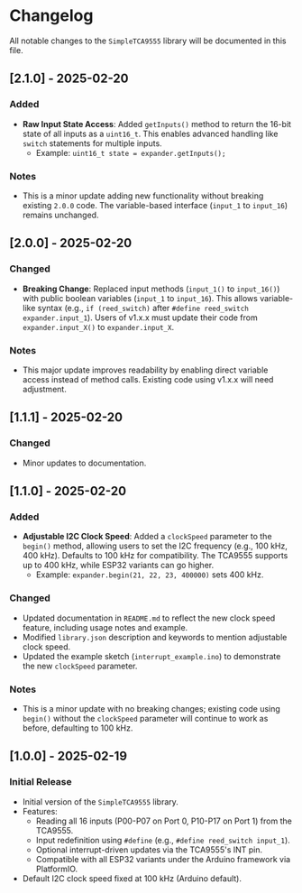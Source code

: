 # Changelog

All notable changes to the `SimpleTCA9555` library will be documented in this file.

## [2.1.0] - 2025-02-20
### Added
- **Raw Input State Access**: Added `getInputs()` method to return the 16-bit state of all inputs as a `uint16_t`. This enables advanced handling like `switch` statements for multiple inputs.
  - Example: `uint16_t state = expander.getInputs();`

### Notes
- This is a minor update adding new functionality without breaking existing `2.0.0` code. The variable-based interface (`input_1` to `input_16`) remains unchanged.

## [2.0.0] - 2025-02-20

### Changed
- **Breaking Change**: Replaced input methods (`input_1()` to `input_16()`) with public boolean variables (`input_1` to `input_16`). This allows variable-like syntax (e.g., `if (reed_switch)` after `#define reed_switch expander.input_1`). Users of v1.x.x must update their code from `expander.input_X()` to `expander.input_X`.

### Notes
- This major update improves readability by enabling direct variable access instead of method calls. Existing code using v1.x.x will need adjustment.

## [1.1.1] - 2025-02-20

### Changed
- Minor updates to documentation.

## [1.1.0] - 2025-02-20

### Added
- **Adjustable I2C Clock Speed**: Added a `clockSpeed` parameter to the `begin()` method, allowing users to set the I2C frequency (e.g., 100 kHz, 400 kHz). Defaults to 100 kHz for compatibility. The TCA9555 supports up to 400 kHz, while ESP32 variants can go higher.
  - Example: `expander.begin(21, 22, 23, 400000)` sets 400 kHz.

### Changed
- Updated documentation in `README.md` to reflect the new clock speed feature, including usage notes and example.
- Modified `library.json` description and keywords to mention adjustable clock speed.
- Updated the example sketch (`interrupt_example.ino`) to demonstrate the new `clockSpeed` parameter.

### Notes
- This is a minor update with no breaking changes; existing code using `begin()` without the `clockSpeed` parameter will continue to work as before, defaulting to 100 kHz.

## [1.0.0] - 2025-02-19

### Initial Release
- Initial version of the `SimpleTCA9555` library.
- Features:
  - Reading all 16 inputs (P00-P07 on Port 0, P10-P17 on Port 1) from the TCA9555.
  - Input redefinition using `#define` (e.g., `#define reed_switch input_1`).
  - Optional interrupt-driven updates via the TCA9555's INT pin.
  - Compatible with all ESP32 variants under the Arduino framework via PlatformIO.
- Default I2C clock speed fixed at 100 kHz (Arduino default).